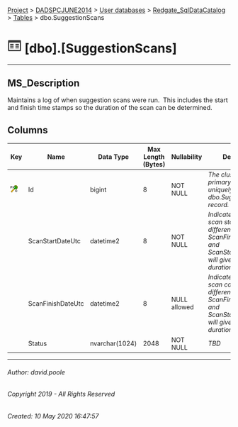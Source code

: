 #### 

[Project](../../../../readme.md) > [DADSPCJUNE2014](../../../readme.md) > [User databases](../../readme.md) > [Redgate_SqlDataCatalog](../readme.md) > [Tables](Tables.md) > dbo.SuggestionScans

# ![Tables](../../../../Images/Table32.png) [dbo].[SuggestionScans]

---

## <a name="#description"></a>MS_Description

Maintains a log of when suggestion scans were run.  This includes the start and finish time stamps so the duration of the scan can be determined.

## <a name="#columns"></a>Columns

| Key | Name | Data Type | Max Length (Bytes) | Nullability | Description |
|---|---|---|---|---|---|
| [![Cluster Primary Key PK_SuggestionScans: Id](../../../../Images/pkcluster.png)](#indexes) | Id | bigint | 8 | NOT NULL | _The clustered primary key that uniquely identifies the dbo.SuggestionScans record._ |
|  | ScanStartDateUtc | datetime2 | 8 | NOT NULL | _Indicates when a scan started. The difference between ScanFinishDateUtc and ScanStartDateUtc will give you the duration of a scan._ |
|  | ScanFinishDateUtc | datetime2 | 8 | NULL allowed | _Indicates when a scan completed. The difference between ScanFinishDateUtc and ScanStartDateUtc will give you the duration of a scan._ |
|  | Status | nvarchar(1024) | 2048 | NOT NULL | _TBD_ |


---

###### Author:  david.poole

###### Copyright 2019 - All Rights Reserved

###### Created: 10 May 2020 16:47:57

